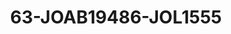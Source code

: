 ---
title: 63-JOAB19486-JOL1555
image: /v1543919832/viterbo/63-JOAB19486-JOL1555.jpg
brand: jolie
layout: vestito
---